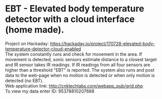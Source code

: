 # EBT - Elevated body temperature detector with a cloud interface (home made).
Project on Hackaday: 
https://hackaday.io/project/170728-elevated-body-temperature-detector-cloud-enabled <br>
The system constantly runs and check for movement in the area. If movement is detected, sonic sensors estimate distance to a closest target and IR sensor takes IR readings. If IR readings from all four sensors are higher than a threshold "EBT" is reported. The system also runs and post data to the web-page when no motion is detected or when only motion is detected (no EBT). <br>
Web application link: http://cnktechlabs.com/webapp_pub/grid.php <br>
To view my data enter ID: 95378810207688

